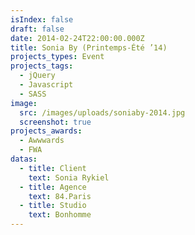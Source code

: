 ```yaml
---
isIndex: false
draft: false
date: 2014-02-24T22:00:00.000Z
title: Sonia By (Printemps-Été ’14)
projects_types: Event
projects_tags:
  - jQuery
  - Javascript
  - SASS
image:
  src: /images/uploads/soniaby-2014.jpg
  screenshot: true
projects_awards:
  - Awwwards
  - FWA
datas:
  - title: Client
    text: Sonia Rykiel
  - title: Agence
    text: 84.Paris
  - title: Studio
    text: Bonhomme
---
```


